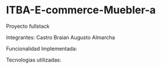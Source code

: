 # ITBA-E-commerce-Muebler-a
Proyecto fullstack

Integrantes:
Castro Braian
Augusto Almarcha

Funcionalidad Implementada:

Tecnologias utilizadas: